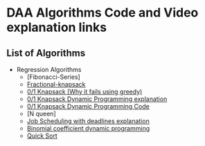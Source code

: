# DAA Algorithms Code and Video explanation links

## List of Algorithms

- Regression Algorithms
  - [Fibonacci-Series]
  - [Fractional-knapsack](https://www.youtube.com/watch?v=oTTzNMHM05I)
  - [0/1 Knapsack (Why it fails using greedy)](https://www.youtube.com/watch?v=LveF2qwHrqU)
  - [0/1 Knapsack Dynamic Programming explanation](https://www.youtube.com/watch?v=i8NqAEsZn54)
  - [0/1 Knapsack Dynamic Programming Code](https://www.youtube.com/watch?v=PPcpC5QbMx0)
  - [N queen] 
  - [Job Scheduling with deadlines explanation](https://www.youtube.com/watch?v=zPtI8q9gvX8)
  - [Binomial coefficient dynamic programming](https://www.youtube.com/watch?v=3D_Oj16EtD8)
  - [Quick Sort](https://www.youtube.com/watch?v=-qOVVRIZzao)
  



